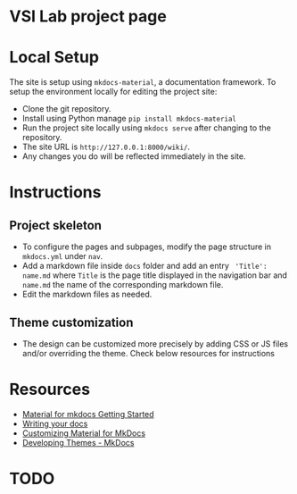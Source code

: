 # VSI Lab project page



# Local Setup
The site is setup using `mkdocs-material`, a documentation framework. To setup the environment locally for editing the project site:
- Clone the git repository.
- Install using Python manage `pip install mkdocs-material`
- Run the project site locally using `mkdocs serve` after changing to the repository.
- The site URL is `http://127.0.0.1:8000/wiki/`.
- Any changes you do will be reflected immediately in the site.


# Instructions

## Project skeleton
- To configure the pages and subpages, modify the page structure in `mkdocs.yml` under `nav`. 
- Add a markdown file inside `docs` folder and add an entry ` 'Title': name.md` where `Title` is the page title displayed in the navigation bar and `name.md` the name of the corresponding markdown file.
-  Edit the markdown files as needed.

## Theme customization
- The design can be customized more precisely by adding CSS or JS files and/or overriding the theme. Check below resources for instructions


# Resources
- [Material for mkdocs Getting Started](https://squidfunk.github.io/mkdocs-material/getting-started/)
- [Writing your docs](https://www.mkdocs.org/user-guide/writing-your-docs/)
- [Customizing Material for MkDocs](https://squidfunk.github.io/mkdocs-material/customization/)
- [Developing Themes - MkDocs](https://www.mkdocs.org/dev-guide/themes/)
# TODO
